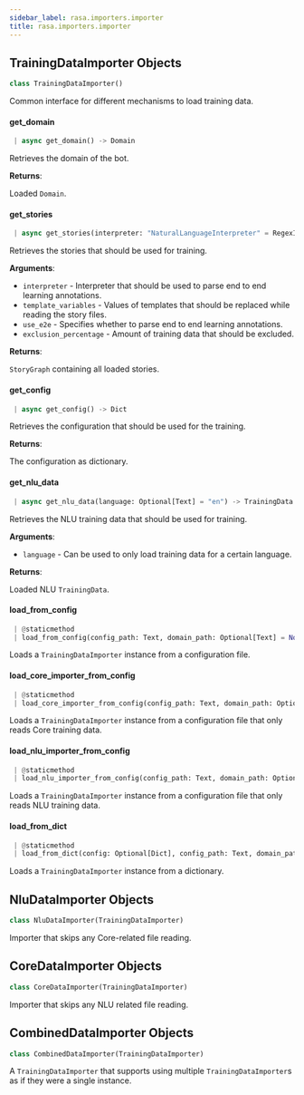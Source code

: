 ```yaml
---
sidebar_label: rasa.importers.importer
title: rasa.importers.importer
---
```


## TrainingDataImporter Objects

```python
class TrainingDataImporter()
```

Common interface for different mechanisms to load training data.

#### get\_domain

```python
 | async get_domain() -> Domain
```

Retrieves the domain of the bot.

**Returns**:

  Loaded ``Domain``.

#### get\_stories

```python
 | async get_stories(interpreter: "NaturalLanguageInterpreter" = RegexInterpreter(), template_variables: Optional[Dict] = None, use_e2e: bool = False, exclusion_percentage: Optional[int] = None) -> StoryGraph
```

Retrieves the stories that should be used for training.

**Arguments**:

- `interpreter` - Interpreter that should be used to parse end to
  end learning annotations.
- `template_variables` - Values of templates that should be replaced while
  reading the story files.
- `use_e2e` - Specifies whether to parse end to end learning annotations.
- `exclusion_percentage` - Amount of training data that should be excluded.
  

**Returns**:

  ``StoryGraph`` containing all loaded stories.

#### get\_config

```python
 | async get_config() -> Dict
```

Retrieves the configuration that should be used for the training.

**Returns**:

  The configuration as dictionary.

#### get\_nlu\_data

```python
 | async get_nlu_data(language: Optional[Text] = "en") -> TrainingData
```

Retrieves the NLU training data that should be used for training.

**Arguments**:

- `language` - Can be used to only load training data for a certain language.
  

**Returns**:

  Loaded NLU ``TrainingData``.

#### load\_from\_config

```python
 | @staticmethod
 | load_from_config(config_path: Text, domain_path: Optional[Text] = None, training_data_paths: Optional[List[Text]] = None) -> "TrainingDataImporter"
```

Loads a ``TrainingDataImporter`` instance from a configuration file.

#### load\_core\_importer\_from\_config

```python
 | @staticmethod
 | load_core_importer_from_config(config_path: Text, domain_path: Optional[Text] = None, training_data_paths: Optional[List[Text]] = None) -> "TrainingDataImporter"
```

Loads a ``TrainingDataImporter`` instance from a configuration file that
only reads Core training data.

#### load\_nlu\_importer\_from\_config

```python
 | @staticmethod
 | load_nlu_importer_from_config(config_path: Text, domain_path: Optional[Text] = None, training_data_paths: Optional[List[Text]] = None) -> "TrainingDataImporter"
```

Loads a ``TrainingDataImporter`` instance from a configuration file that
only reads NLU training data.

#### load\_from\_dict

```python
 | @staticmethod
 | load_from_dict(config: Optional[Dict], config_path: Text, domain_path: Optional[Text] = None, training_data_paths: Optional[List[Text]] = None) -> "TrainingDataImporter"
```

Loads a ``TrainingDataImporter`` instance from a dictionary.

## NluDataImporter Objects

```python
class NluDataImporter(TrainingDataImporter)
```

Importer that skips any Core-related file reading.

## CoreDataImporter Objects

```python
class CoreDataImporter(TrainingDataImporter)
```

Importer that skips any NLU related file reading.

## CombinedDataImporter Objects

```python
class CombinedDataImporter(TrainingDataImporter)
```

A ``TrainingDataImporter`` that supports using multiple ``TrainingDataImporter``s as
if they were a single instance.

